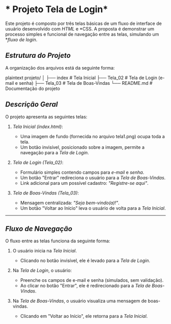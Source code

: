 # * Projeto Tela de Login*

Este projeto é composto por três telas básicas de um fluxo de interface de usuário desenvolvido com *HTML* e *CSS. A proposta é demonstrar um processo simples e funcional de navegação entre as telas, simulando um **fluxo de login*.

## *Estrutura do Projeto*

A organização dos arquivos está da seguinte forma:

plaintext
projeto/
│
├── index             # Tela Inicial
├── Tela_02           # Tela de Login (e-mail e senha)
├── Tela_03           # Tela de Boas-Vindas
└── README.md         # Documentação do projeto

## *Descrição Geral*

O projeto apresenta as seguintes telas:

1. *Tela Inicial (index.html)*:  
   - Uma imagem de fundo (fornecida no arquivo tela1.png) ocupa toda a tela.  
   - Um botão invisível, posicionado sobre a imagem, permite a navegação para a *Tela de Login*.

2. *Tela de Login (Tela_02)*:  
   - Formulário simples contendo campos para *e-mail* e *senha*.  
   - Um botão "Entrar" redireciona o usuário para a *Tela de Boas-Vindas*.  
   - Link adicional para um possível cadastro: *"Registre-se aqui"*.

3. *Tela de Boas-Vindas (Tela_03)*:  
   - Mensagem centralizada: *"Seja bem-vindo(a)!"*.  
   - Um botão "Voltar ao Início" leva o usuário de volta para a *Tela Inicial*.

---

## *Fluxo de Navegação*

O fluxo entre as telas funciona da seguinte forma:

1. O usuário inicia na *Tela Inicial*.  
   - Clicando no botão invisível, ele é levado para a *Tela de Login*.

2. Na *Tela de Login*, o usuário:  
   - Preenche os campos de e-mail e senha (simulados, sem validação).  
   - Ao clicar no botão "Entrar", ele é redirecionado para a *Tela de Boas-Vindas*.

3. Na *Tela de Boas-Vindas*, o usuário visualiza uma mensagem de boas-vindas.  
   - Clicando em "Voltar ao Início", ele retorna para a *Tela Inicial*.
